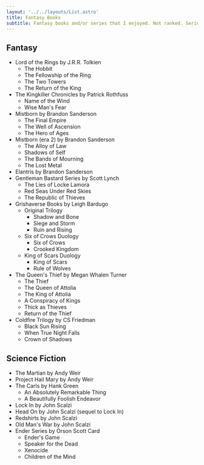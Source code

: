 ```yaml
---
layout: '../../layouts/List.astro'
title: Fantasy Books
subtitle: Fantasy books and/or series that I enjoyed. Not ranked. Series will have books listed within them, standalone books are just named.
---
```


## Fantasy

- Lord of the Rings by J.R.R. Tolkien
    - The Hobbit
    - The Fellowship of the Ring
    - The Two Towers
    - The Return of the King
- The Kingkiller Chronicles by Patrick Rothfuss
    - Name of the Wind
    - Wise Man's Fear
- Mistborn by Brandon Sanderson
    - The Final Empire
    - The Well of Ascension
    - The Hero of Ages
- Mistborn (era 2) by Brandon Sanderson
    - The Alloy of Law
    - Shadows of Self
    - The Bands of Mourning
    - The Lost Metal
- Elantris by Brandon Sanderson
- Gentleman Bastard Series by Scott Lynch
    - The Lies of Locke Lamora
    - Red Seas Under Red Skies
    - The Republic of Thieves
- Grishaverse Books by Leigh Bardugo
    - Original Trilogy
        - Shadow and Bone
        - Siege and Storm
        - Ruin and Rising
    - Six of Crows Duology
        - Six of Crows
        - Crooked Kingdom
    - King of Scars Duology
        - King of Scars
        - Rule of Wolves
- The Queen's Thief by Megan Whalen Turner
    - The Thief
    - The Queen of Attolia
    - The King of Attolia
    - A Conspiracy of Kings
    - Thick as Thieves
    - Return of the Thief
- Coldfire Trilogy by CS Friedman
    - Black Sun Rising
    - When True Night Falls
    - Crown of Shadows

## Science Fiction

- The Martian by Andy Weir
- Project Hail Mary by Andy Weir
- The Carls by Hank Green
    - An Absolutely Remarkable Thing
    - A Beautifully Foolish Endeavor
- Lock In by John Scalzi
- Head On by John Scalzi (sequel to Lock In)
- Redshirts by John Scalzi
- Old Man's War by John Scalzi
- Ender Series by Orson Scott Card
    - Ender's Game
    - Speaker for the Dead
    - Xenocide
    - Children of the Mind
